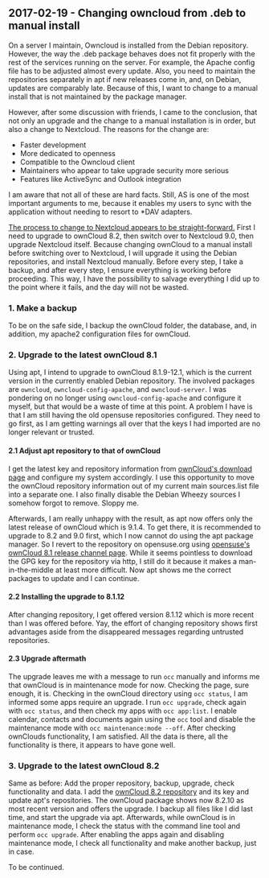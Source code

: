 ## 2017-02-19 - Changing owncloud from .deb to manual install

On a server I maintain, Owncloud is installed from the Debian repository.
However, the way the .deb package behaves does not fit properly with the rest of the services running on the server.
For example, the Apache config file has to be adjusted almost every update.
Also, you need to maintain the repositories separately in apt if new releases come in, and, on Debian, updates are comparably late.
Because of this, I want to change to a manual install that is not maintained by the package manager.

However, after some discussion with friends, I came to the conclusion, that not only an upgrade and the change to a manual installation is in order, but also a change to Nextcloud.
The reasons for the change are:

* Faster development
* More dedicated to openness
* Compatible to the Owncloud client
* Maintainers who appear to take upgrade security more serious
* Features like ActiveSync and Outlook integration

I am aware that not all of these are hard facts.
Still, AS is one of the most important arguments to me, because it enables my users to sync with the application without needing to resort to \*DAV adapters.

[The process to change to Nextcloud appears to be straight-forward.](https://nextcloud.com/migration/)
First I need to upgrade to ownCloud 8.2, then switch over to Nextcloud 9.0, then upgrade Nextcloud itself.
Because changing ownCloud to a manual install before switching over to Nextcloud, I will upgrade it using the Debian repositories, and install Nextcloud manually.
Before every step, I take a backup, and after every step, I ensure everything is working before proceeding.
This way, I have the possibility to salvage everything I did up to the point where it fails, and the day will not be wasted.

### 1. Make a backup

To be on the safe side, I backup the ownCloud folder, the database, and, in addition, my apache2 configuration files for ownCloud.

### 2. Upgrade to the latest ownCloud 8.1

Using apt, I intend to upgrade to ownCloud 8.1.9-12.1, which is the current version in the currently enabled Debian repository.
The involved packages are `owncloud`, `owncloud-config-apache`, and `owncloud-server`.
I was pondering on no longer using `owncloud-config-apache` and configure it myself, but that would be a waste of time at this point.
A problem I have is that I am still having the old opensuse repositories configured.
They need to go first, as I am getting warnings all over that the keys I had imported are no longer relevant or trusted.

#### 2.1 Adjust apt repository to that of ownCloud

I get the latest key and repository information from [ownCloud's download page](https://download.owncloud.org/download/repositories/stable/owncloud/) and configure my system accordingly.
I use this opportunity to move the ownCloud repository information out of my current main sources.list file into a separate one.
I also finally disable the Debian Wheezy sources I somehow forgot to remove.
Sloppy me.

Afterwards, I am really unhappy with the result, as apt now offers only the latest release of ownCloud which is 9.1.4.
To get there, it is recommended to upgrade to 8.2 and 9.0 first, which I now cannot do using the apt package manager.
So I revert to the repository on opensuse.org using [opensuse's ownCloud 8.1 release channel page](http://software.opensuse.org/download/package?project=isv:ownCloud:community:8.1&package=owncloud).
While it seems pointless to download the GPG key for the repository via http, I still do it because it makes a man-in-the-middle at least more difficult.
Now apt shows me the correct packages to update and I can continue.

#### 2.2 Installing the upgrade to 8.1.12

After changing repository, I get offered version 8.1.12 which is more recent than I was offered before.
Yay, the effort of changing repository shows first advantages aside from the disappeared messages regarding untrusted repositories.

#### 2.3 Upgrade aftermath

The upgrade leaves me with a message to run `occ` manually and informs me that ownCloud is in maintenance mode for now.
Checking the page, sure enough, it is.
Checking in the ownCloud directory using `occ status`, I am informed some apps require an upgrade.
I run `occ upgrade`, check again with `occ status`, and then check my apps with `occ app:list`.
I enable calendar, contacts and documents again using the `occ` tool and disable the maintenance mode with `occ maintenance:mode --off`.
After checking ownClouds functionality, I am satisfied.
All the data is there, all the functionality is there, it appears to have gone well.

### 3. Upgrade to the latest ownCloud 8.2

Same as before: Add the proper repository, backup, upgrade, check functionality and data.
I add the [ownCloud 8.2 repository](https://download.owncloud.org/download/repositories/8.2/owncloud/) and its key and update apt's repositories.
The ownCloud package shows now 8.2.10 as most recent version and offers the upgrade.
I backup all files like I did last time, and start the upgrade via apt.
Afterwards, while ownCloud is in maintenance mode, I check the status with the command line tool and perform `occ upgrade`.
After enabling the apps again and disabling maintenance mode, I check all functionality and make another backup, just in case.


To be continued.
